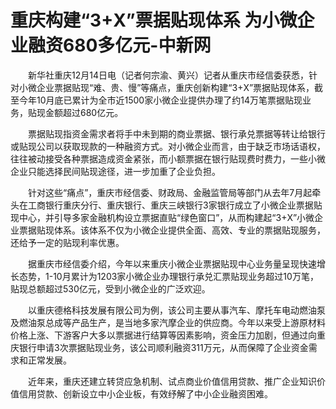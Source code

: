 # 重庆构建“3+X”票据贴现体系 为小微企业融资680多亿元-中新网

　　新华社重庆12月14日电（记者何宗渝、黄兴）记者从重庆市经信委获悉，针对小微企业票据贴现“难、贵、慢”等痛点，重庆创新构建“3+X”票据贴现体系，截至今年10月底已累计为全市近1500家小微企业提供办理了约14万笔票据贴现业务，贴现金额超过680亿元。

　　票据贴现指资金需求者将手中未到期的商业票据、银行承兑票据等转让给银行或贴现公司以获取现款的一种融资方式。对小微企业而言，由于缺乏市场话语权，往往被动接受各种票据造成资金紧张，而小额票据在银行贴现费时费力，一些小微企业只能选择民间贴现途径，进一步加重了企业负担。

　　针对这些“痛点”，重庆市经信委、财政局、金融监管局等部门从去年7月起牵头在工商银行重庆分行、重庆银行、重庆三峡银行3家银行成立了小微企业票据贴现中心，并引导多家金融机构设立票据直贴“绿色窗口”，从而构建起“3+X”小微企业票据贴现体系。该体系不仅为小微企业提供全面、高效、专业的票据贴现服务，还给予一定的贴现利率优惠。

　　据重庆市经信委介绍，今年以来重庆小微企业票据贴现中心业务量呈现快速增长态势，1-10月累计为1203家小微企业办理银行承兑汇票贴现业务超过10万笔，贴现总额超过530亿元，受到小微企业的广泛欢迎。

　　以重庆德格科技发展有限公司为例，该公司主要从事汽车、摩托车电动燃油泵及燃油泵总成等产品生产，是当地多家汽摩企业的供应商。今年以来受上游原材料价格上涨、下游客户大多以票据进行结算等因素影响，资金压力加剧，但通过向重庆银行申请3次票据贴现业务，该公司顺利融资311万元，从而保障了企业资金需求和正常发展。

　　近年来，重庆还建立转贷应急机制、试点商业价值信用贷款、推广企业知识价值信用贷款、创新设立中小企业板，有效纾解了中小企业融资困难。
